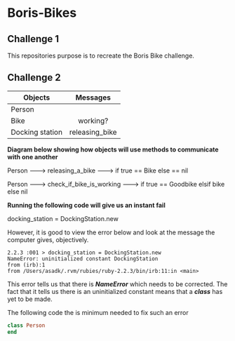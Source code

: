 # Boris-Bikes
## Challenge 1 ##
This repositories purpose is to recreate the Boris Bike challenge.

## Challenge 2 ##
| Objects       | Messages      |
| ------------- |:-------------:|
| Person        |               |
| Bike          | working?      |
| Docking station| releasing_bike|

**Diagram below showing how objects will use methods to communicate with one another**

Person ---> releasing_a_bike ---> if true == Bike else == nil

Person ---> check_if_bike_is_working ---> if true == Goodbike elsif bike else nil

**Running the following code will give us an instant fail**

docking_station = DockingStation.new

However, it is good to view the error below and look at the message the computer gives, objectively.

```
2.2.3 :001 > docking_station = DockingStation.new
NameError: uninitialized constant DockingStation
from (irb):1
from /Users/asadk/.rvm/rubies/ruby-2.2.3/bin/irb:11:in <main>
```

This error tells us that there is _**NameError**_ which needs to be corrected. The fact that it tells us there is an uninitialized constant means that a _**class**_ has yet to be made.

The following code the is minimum needed to fix such an error
```ruby
class Person
end
```
